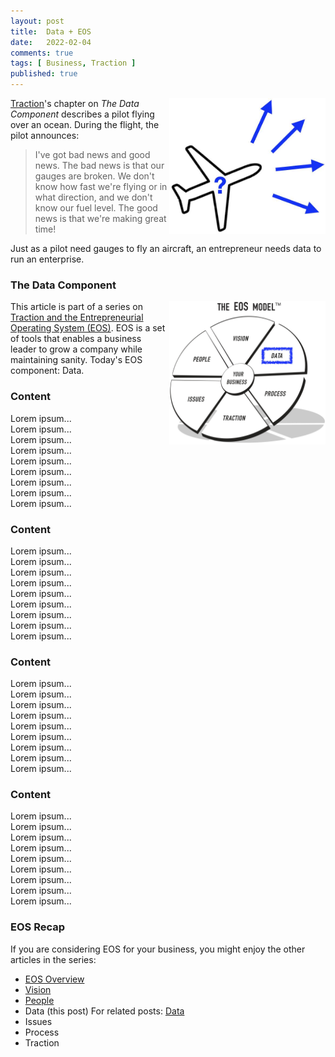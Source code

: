 ```yaml
---
layout: post
title:  Data + EOS
date:   2022-02-04
comments: true
tags: [ Business, Traction ]
published: true
---
```


<a href="/blog/2022/02/04/data-plus-eos/"><img src="/images/plane_which_way.jpg" align="right" width="250" padding="10" alt="I’ve got bad news and good news. The bad news is that our gauges are broken. We don’t know how fast we’re flying or in what direction, and we don’t know our fuel level. The good news is that we’re making great time!" title="Data and the Entrepreneurial Operating System (EOS)" /></a>

[Traction](http://localhost:4001/blog/2021/02/15/traction-entrepreneurial-operating-system-eos/)'s chapter on _The Data Component_ describes a pilot flying over an ocean. During the flight, the pilot announces:

>I've got bad news and good news. The bad news is that our gauges are broken. We don't know how fast we're flying or in what direction, and we don't know our fuel level. The good news is that we're making great time!

Just as a pilot need gauges to fly an aircraft, an entrepreneur needs data to run an enterprise.

<!--more-->

### The Data Component

<a href="/blog/2022/02/04/data-plus-eos/"><img src="/images/EOS_Data.jpg" align="right" width="250" padding="10" alt="Data and the Entrepreneurial Operating System (EOS)" title="Data and the Entrepreneurial Operating System (EOS)" /></a>

This article is part of a series on [Traction and the Entrepreneurial Operating System (EOS)](/blog/2021/02/15/traction-entrepreneurial-operating-system-eos/). EOS is a set of tools that enables a business leader to grow a company while maintaining sanity. Today's EOS component: Data.


### Content

Lorem ipsum...<br/>
Lorem ipsum...<br/>
Lorem ipsum...<br/>
Lorem ipsum...<br/>
Lorem ipsum...<br/>
Lorem ipsum...<br/>
Lorem ipsum...<br/>
Lorem ipsum...<br/>
Lorem ipsum...<br/>

### Content

Lorem ipsum...<br/>
Lorem ipsum...<br/>
Lorem ipsum...<br/>
Lorem ipsum...<br/>
Lorem ipsum...<br/>
Lorem ipsum...<br/>
Lorem ipsum...<br/>
Lorem ipsum...<br/>
Lorem ipsum...<br/>

### Content

Lorem ipsum...<br/>
Lorem ipsum...<br/>
Lorem ipsum...<br/>
Lorem ipsum...<br/>
Lorem ipsum...<br/>
Lorem ipsum...<br/>
Lorem ipsum...<br/>
Lorem ipsum...<br/>
Lorem ipsum...<br/>

### Content

Lorem ipsum...<br/>
Lorem ipsum...<br/>
Lorem ipsum...<br/>
Lorem ipsum...<br/>
Lorem ipsum...<br/>
Lorem ipsum...<br/>
Lorem ipsum...<br/>
Lorem ipsum...<br/>
Lorem ipsum...<br/>
 
### EOS Recap

If you are considering EOS for your business, you might enjoy the other articles in the series:

* [EOS Overview](/blog/2021/02/15/traction-entrepreneurial-operating-system-eos/)
* [Vision](/blog/2021/03/08/vision-and-eos/)
* [People](/blog/2021/04/08/people-and-eos/)
* Data (this post) For related posts: [Data](/blog/2022/02/04/data-plus-eos/)
* Issues
* Process
* Traction

